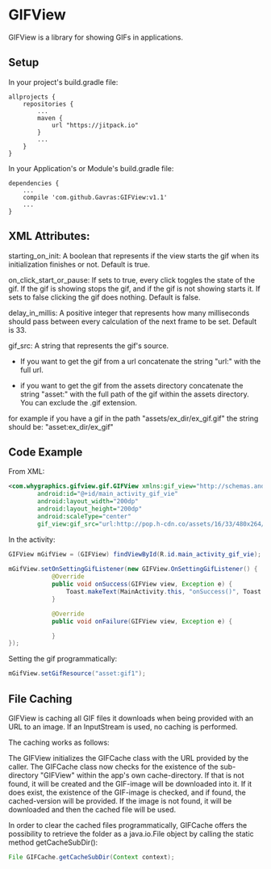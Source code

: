 # GIFView
GIFView is a library for showing GIFs in applications.

## Setup

In your project's build.gradle file:
```
allprojects {
    repositories {
        ...
        maven { 
            url "https://jitpack.io"
        }
        ...
    }
}
```
In your Application's or Module's build.gradle file:
```
dependencies {
    ...
    compile 'com.github.Gavras:GIFView:v1.1'
    ...
}
```
## XML Attributes:
 
 starting_on_init:
 A boolean that represents if the view starts the gif
 when its initialization finishes or not. Default is true.
 
 on_click_start_or_pause:
 If sets to true, every click toggles the state of the gif.
 If the gif is showing stops the gif, and if the gif is not showing starts it.
 If sets to false clicking the gif does nothing. Default is false.
 
 delay_in_millis:
 A positive integer that represents how many milliseconds
 should pass between every calculation of the next frame to be set. Default is 33.
 
 gif_src:
 A string that represents the gif's source.
 
 - If you want to get the gif from a url
 concatenate the string "url:" with the full url.
 
 - if you want to get the gif from the assets directory
 concatenate the string "asset:" with the full path of the gif
 within the assets directory. You can exclude the .gif extension.
 
 for example if you have a gif in the path "assets/ex_dir/ex_gif.gif"
 the string should be: "asset:ex_dir/ex_gif"

## Code Example

From XML:
```xml
<com.whygraphics.gifview.gif.GIFView xmlns:gif_view="http://schemas.android.com/apk/res-auto"
        android:id="@+id/main_activity_gif_vie"
        android:layout_width="200dp"
        android:layout_height="200dp"
        android:scaleType="center"
        gif_view:gif_src="url:http://pop.h-cdn.co/assets/16/33/480x264/gallery-1471381857-gif-season-2.gif" />
```

In the activity:
```java
GIFView mGifView = (GIFView) findViewById(R.id.main_activity_gif_vie);
        
mGifView.setOnSettingGifListener(new GIFView.OnSettingGifListener() {
            @Override
            public void onSuccess(GIFView view, Exception e) {
                Toast.makeText(MainActivity.this, "onSuccess()", Toast.LENGTH_SHORT).show();
            }

            @Override
            public void onFailure(GIFView view, Exception e) {

            }
});
```

Setting the gif programmatically:
```java
mGifView.setGifResource("asset:gif1");
```

## File Caching

GIFView is caching all GIF files it downloads when being provided with an URL to an image. If an
InputStream is used, no caching is performed.

The caching works as follows:

The GIFView initializes the GIFCache class with the URL provided by the caller. The GIFCache
class now checks for the existence of the sub-directory "GIFView" within the app's own
cache-directory. If that is not found, it will be created and the GIF-image will be downloaded
into it. If it does exist, the existence of the GIF-image is checked, and if found, the
cached-version will be provided. If the image is not found, it will be downloaded and then the
cached file will be used.

In order to clear the cached files programmatically, GIFCache offers the possibility to retrieve
the folder as a java.io.File object by calling the static method getCacheSubDir():

```java
File GIFCache.getCacheSubDir(Context context);
```
